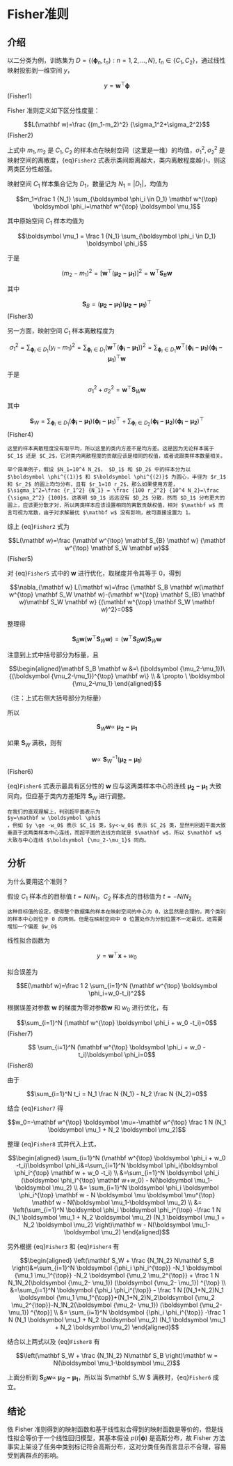 # Fisher准则

## 介绍

以二分类为例，训练集为 $D=\{(\boldsymbol \phi_n,t_n):n=1,2,...,N\}, \ t_n \in \{C_1, C_2\}$，通过线性映射投影到一维空间 $y$，

$$y=\mathbf w^{\top} \boldsymbol \phi$$(Fisher1)


Fisher 准则定义如下区分性度量：

$$L(\mathbf w)=\frac {(m_1-m_2)^2} {\sigma_1^2+\sigma_2^2}$$ (Fisher2)

上式中 $m_1, m_2$ 是 $C_1, C_2$ 的样本点在映射空间（这里是一维）的均值，$\sigma_1^2, \sigma_2^2$ 是映射空间的离散度，{eq}`Fisher2` 式表示类间距离越大，类内离散程度越小，则这两类区分性越强。

映射空间 $C_1$ 样本集合记为 $D_1$，数量记为 $N_1=|D_1|$，均值为

$$m_1=\frac 1 {N_1} \sum_{\boldsymbol \phi_i \in D_1} \mathbf w^{\top} \boldsymbol \phi_i=\mathbf w^{\top} \boldsymbol \mu_1$$

其中原始空间 $C_1$ 样本均值为

$$\boldsymbol \mu_1 = \frac 1 {N_1} \sum_{\boldsymbol \phi_i \in D_1} \boldsymbol \phi_i$$

于是

$$(m_2-m_1)^2=[\mathbf w^{\top}(\boldsymbol {\mu_2-\mu_1})]^2=\mathbf w^{\top} \mathbf S_{B} \mathbf w$$

其中

$$\mathbf S_{B}=(\boldsymbol {\mu_2-\mu_1})(\boldsymbol {\mu_2-\mu_1})^{\top}$$ (Fisher3)

另一方面，映射空间 $C_1$ 样本离散程度为

$$\sigma_1^2=\sum_{\boldsymbol \phi_i \in D_1} (y_i - m_1)^2=\sum_{\boldsymbol \phi_i \in D_1} (\mathbf w^{\top}(\boldsymbol {\phi_i - \mu_1}))^2 =\sum_{\boldsymbol \phi_i \in D_1} \mathbf w^{\top} (\boldsymbol {\phi_i-\mu_1})(\boldsymbol {\phi_i-\mu_1})^{\top} \mathbf w$$

于是

$$\sigma_1^2+\sigma_2^2=\mathbf w^{\top} \mathbf S_W \mathbf w$$

其中

$$\mathbf S_W=\sum_{\boldsymbol \phi_i \in D_1} (\boldsymbol {\phi_i-\mu_1})(\boldsymbol {\phi_i-\mu_1})^{\top} +  \sum_{\boldsymbol \phi_i \in D_2} (\boldsymbol {\phi_i-\mu_2})(\boldsymbol {\phi_i-\mu_2})^{\top} $$ (Fisher4)

```{note}
这里的样本离散程度没有取平均，所以这里的类内方差不是均方差。这是因为无论样本属于 $C_1$ 还是 $C_2$，它对类内离散程度的贡献应该是相同的权值，或者说跟类样本数量相关。

举个简单例子，假设 $N_1=10^4 N_2$， $D_1$ 和 $D_2$ 中的样本分为以 $\boldsymbol \phi^{(1)}$ 和 $\boldsymbol \phi^{(2)}$ 为圆心，半径为 $r_1$ 和 $r_2$ 的圆上均匀分布，且有 $r_1=10 r_2$，那么如果使用方差，$\sigma_1^2=\frac {r_1^2} {N_1} = \frac {100 r_2^2} {10^4 N_2}=\frac {\sigma_2^2} {100}$，这表明 $D_1$ 远远没有 $D_2$ 分散，然而 $D_1$ 分布更大的圆上，应该更分散才对，所以两类样本应该设置相同的离散贡献权值，相对 $\mathbf w$ 而言可视为常数，由于对求解最优 $\mathbf w$ 没有影响，故可直接设置为 1。
```

综上 {eq}`Fisher2` 式为

$$L(\mathbf w)=\frac {\mathbf w^{\top} \mathbf S_{B} \mathbf w} {\mathbf w^{\top} \mathbf S_W \mathbf w}$$ (Fisher5)

对 {eq}`Fisher5` 式中的 $\mathbf w$ 进行优化，取梯度并令其等于 0，得到

$$\nabla_{\mathbf w} L(\mathbf w)=\frac {\mathbf S_B \mathbf w(\mathbf w^{\top} \mathbf S_W \mathbf w)-(\mathbf w^{\top} \mathbf S_{B} \mathbf w)\mathbf S_W \mathbf w} {(\mathbf w^{\top} \mathbf S_W \mathbf w)^2}=0$$

整理得

$$\mathbf S_B \mathbf w(\mathbf w^{\top} \mathbf S_W \mathbf w)=(\mathbf w^{\top} \mathbf S_{B} \mathbf w)\mathbf S_W \mathbf w$$

注意到上式中括号部分为标量，且

$$\begin{aligned}\mathbf S_B \mathbf w &=\ (\boldsymbol {\mu_2-\mu_1})\{(\boldsymbol {\mu_2-\mu_1})^{\top} \mathbf w\}
\\ & \propto \ \boldsymbol {\mu_2-\mu_1}
\end{aligned}$$

（注：上式右侧大括号部分为标量）

所以

$$\mathbf S_W \mathbf w \propto \ \boldsymbol {\mu_2-\mu_1}$$

如果 $\mathbf S_W$ 满秩，则有

$$\mathbf w \propto \ \mathbf S_W^{-1} (\boldsymbol {\mu_2-\mu_1})$$ (Fisher6)

{eq}`Fisher6` 式表示最具有区分性的 $\mathbf w$ 应与这两类样本中心的连线 $\boldsymbol {\mu_2-\mu_1}$ 大致同向，但应基于类内方差矩阵 $\mathbf S_W$ 进行调整。

```{note}
在我们的直观理解上，判别超平面表示为
$y=\mathbf w \boldsymbol \phi$
，例如 $y \ge -w_0$ 表示 $C_1$ 类，$y<-w_0$ 表示 $C_2$ 类，显然判别超平面大致垂直于这两类样本中心连线，而超平面的法线方向就是 $\mathbf w$，所以 $\mathbf w$ 大致与中心连线 $\boldsymbol {\mu_2-\mu_1}$ 同向。
```

## 分析

为什么要用这个准则？

假设 $C_1$ 样本点的目标值 $t=N/N_1$，$C_2$ 样本点的目标值为 $t=-N/N_2$
```{note}
这种目标值的设定，使得整个数据集的样本在映射空间的中心为 0，这显然是合理的，两个类别的样本中心则位于 0 的两侧。但是在映射空间中 0 位置处作为分割位置不一定最优，还需要增加一个偏差 $w_0$
```

线性拟合函数为

$$y=\mathbf w^{\top} \mathbf x + w_0$$

拟合误差为

$$E(\mathbf w)=\frac 1 2 \sum_{i=1}^N (\mathbf w^{\top} \boldsymbol \phi_i+w_0-t_i)^2$$

根据误差对参数 $\mathbf w$ 的梯度为零对参数$\mathbf w$ 和 $w_0$ 进行优化，有

$$\sum_{i=1}^N (\mathbf w^{\top} \boldsymbol \phi_i + w_0 -t_i)=0$$ (Fisher7)

$$
\sum_{i=1}^N (\mathbf w^{\top} \boldsymbol \phi_i + w_0 -t_i)\boldsymbol \phi_i=0$$ (Fisher8)

由于 

$$\sum_{i=1}^N t_i = N_1 \frac N {N_1} - N_2 \frac N {N_2}=0$$

结合 {eq}`Fisher7` 得

$$w_0=-\mathbf w^{\top} \boldsymbol \mu=-\mathbf w^{\top} \frac 1 N (N_1 \boldsymbol \mu_1 + N_2 \boldsymbol \mu_2)$$

整理 {eq}`Fisher8` 式并代入上式，

$$\begin{aligned} \sum_{i=1}^N (\mathbf w^{\top} \boldsymbol \phi_i + w_0 -t_i)\boldsymbol \phi_i&=\sum_{i=1}^N \boldsymbol \phi_i(\boldsymbol \phi_i^{\top} \mathbf w + w_0 -t_i)
\\ &=\sum_{i=1}^N \boldsymbol \phi_i (\boldsymbol \phi_i^{\top} \mathbf w+w_0) - N(\boldsymbol \mu_1-\boldsymbol \mu_2)
\\ &= \sum_{i=1}^N \boldsymbol \phi_i \boldsymbol \phi_i^{\top} \mathbf w - N \boldsymbol \mu \boldsymbol \mu^{\top} \mathbf w - N(\boldsymbol \mu_1-\boldsymbol \mu_2)
\\ &= \left(\sum_{i=1}^N \boldsymbol \phi_i \boldsymbol \phi_i^{\top}  -\frac 1 N (N_1 \boldsymbol \mu_1 + N_2 \boldsymbol \mu_2) (N_1 \boldsymbol \mu_1 + N_2 \boldsymbol \mu_2) \right)\mathbf w - N(\boldsymbol \mu_1-\boldsymbol \mu_2)
\end{aligned}$$

另外根据 {eq}`Fisher3` 和 {eq}`Fisher4` 有

$$\begin{aligned}
\left(\mathbf S_W + \frac {N_1N_2} N\mathbf S_B \right)&=\sum_{i=1}^N \boldsymbol {\phi_i \phi_i^{\top}} -N_1 \boldsymbol {\mu_1 \mu_1^{\top}} -N_2 \boldsymbol {\mu_2 \mu_2^{\top}} + \frac 1 N N_1N_2(\boldsymbol {\mu_2- \mu_1}) (\boldsymbol {\mu_2- \mu_1}) ^{\top}
\\ &=\sum_{i=1}^N \boldsymbol {\phi_i \phi_i^{\top}} - \frac 1 N [(N_1+N_2)N_1 \boldsymbol {\mu_1 \mu_1^{\top}}+(N_1+N_2)N_2\boldsymbol {\mu_2 \mu_2^{\top}}-N_1N_2(\boldsymbol {\mu_2- \mu_1}) (\boldsymbol {\mu_2- \mu_1}) ^{\top}]
\\ &= \sum_{i=1}^N \boldsymbol {\phi_i \phi_i^{\top}} -\frac 1 N (N_1 \boldsymbol \mu_1 + N_2 \boldsymbol \mu_2) (N_1 \boldsymbol \mu_1 + N_2 \boldsymbol \mu_2)
\end{aligned}$$

结合以上两式以及 {eq}`Fisher8` 有

$$\left(\mathbf S_W + \frac {N_1N_2} N\mathbf S_B \right)\mathbf w = N(\boldsymbol \mu_1-\boldsymbol \mu_2)$$

上面分析到 $\mathbf S_B \mathbf w \propto \ \boldsymbol {\mu_2-\mu_1}$，所以当 $\mathbf S_W $ 满秩时，{eq}`Fisher6` 成立。

## 结论

依 Fisher 准则得到的映射函数和基于线性拟合得到的映射函数是等价的，但是线性拟合等价于一个线性回归模型，其基本假设 $p(t|\boldsymbol \phi)$ 是高斯分布，故 Fisher 方法事实上架设了任务中类别标记符合高斯分布，这对分类任务而言显示不合理，容易受到离群点的影响。


